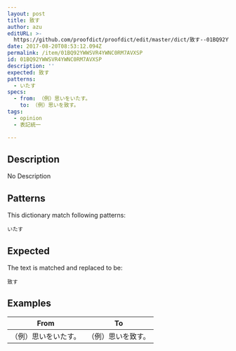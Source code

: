 ```yaml
---
layout: post
title: 致す
author: azu
editURL: >-
  https://github.com/proofdict/proofdict/edit/master/dict/致す--01BQ92YWWSVR4YWNC0RM7AVXSP.yml
date: 2017-08-20T08:53:12.094Z
permalink: /item/01BQ92YWWSVR4YWNC0RM7AVXSP
id: 01BQ92YWWSVR4YWNC0RM7AVXSP
description: ''
expected: 致す
patterns:
  - いたす
specs:
  - from: （例）思いをいたす。
    to: （例）思いを致す。
tags:
  - opinion
  - 表記統一

---
```


## Description

No Description 

## Patterns

This dictionary match following patterns:

    いたす

## Expected

The text is matched and replaced to be:

    致す

## Examples

| From       | To        |
| ---------- | --------- |
| （例）思いをいたす。 | （例）思いを致す。 |
